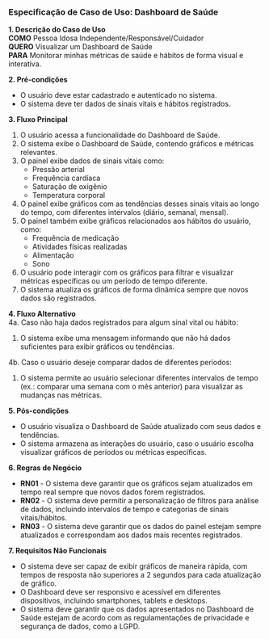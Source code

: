 ### Especificação de Caso de Uso: Dashboard de Saúde

**1. Descrição do Caso de Uso**  
**COMO** Pessoa Idosa Independente/Responsável/Cuidador  
**QUERO** Visualizar um Dashboard de Saúde  
**PARA** Monitorar minhas métricas de saúde e hábitos de forma visual e interativa.

**2. Pré-condições**  
- O usuário deve estar cadastrado e autenticado no sistema.  
- O sistema deve ter dados de sinais vitais e hábitos registrados.

**3. Fluxo Principal**  
1. O usuário acessa a funcionalidade do Dashboard de Saúde.  
2. O sistema exibe o Dashboard de Saúde, contendo gráficos e métricas relevantes.  
3. O painel exibe dados de sinais vitais como:
   - Pressão arterial
   - Frequência cardíaca
   - Saturação de oxigênio
   - Temperatura corporal
4. O painel exibe gráficos com as tendências desses sinais vitais ao longo do tempo, com diferentes intervalos (diário, semanal, mensal).  
5. O painel também exibe gráficos relacionados aos hábitos do usuário, como:
   - Frequência de medicação
   - Atividades físicas realizadas
   - Alimentação
   - Sono
6. O usuário pode interagir com os gráficos para filtrar e visualizar métricas específicas ou um período de tempo diferente.  
7. O sistema atualiza os gráficos de forma dinâmica sempre que novos dados são registrados.

**4. Fluxo Alternativo**  
4a. Caso não haja dados registrados para algum sinal vital ou hábito:  
   1. O sistema exibe uma mensagem informando que não há dados suficientes para exibir gráficos ou tendências.  

4b. Caso o usuário deseje comparar dados de diferentes períodos:  
   1. O sistema permite ao usuário selecionar diferentes intervalos de tempo (ex.: comparar uma semana com o mês anterior) para visualizar as mudanças nas métricas.

**5. Pós-condições**  
- O usuário visualiza o Dashboard de Saúde atualizado com seus dados e tendências.  
- O sistema armazena as interações do usuário, caso o usuário escolha visualizar gráficos de períodos ou métricas específicas.

**6. Regras de Negócio**  
- **RN01** - O sistema deve garantir que os gráficos sejam atualizados em tempo real sempre que novos dados forem registrados.  
- **RN02** - O sistema deve permitir a personalização de filtros para análise de dados, incluindo intervalos de tempo e categorias de sinais vitais/hábitos.  
- **RN03** - O sistema deve garantir que os dados do painel estejam sempre atualizados e correspondam aos dados mais recentes registrados.

**7. Requisitos Não Funcionais**  
- O sistema deve ser capaz de exibir gráficos de maneira rápida, com tempos de resposta não superiores a 2 segundos para cada atualização de gráfico.  
- O Dashboard deve ser responsivo e acessível em diferentes dispositivos, incluindo smartphones, tablets e desktops.  
- O sistema deve garantir que os dados apresentados no Dashboard de Saúde estejam de acordo com as regulamentações de privacidade e segurança de dados, como a LGPD.
